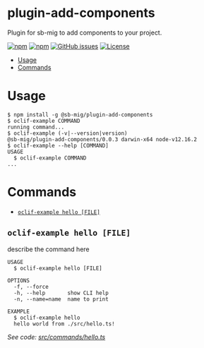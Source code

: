 plugin-add-components
=====================

Plugin for sb-mig to add components to your project.

[![npm](https://img.shields.io/npm/v/@sb-mig/plugin-add-component.svg)](https://www.npmjs.com/package/@sb-mig/plugin-add-component)
[![npm](https://img.shields.io/npm/dt/@sb-mig/plugin-add-component.svg)](ttps://img.shields.io/npm/dt/@sb-mig/plugin-add-component.svg)
[![GitHub issues](https://img.shields.io/github/issues/sb-mig/plugin-add-component.svg?style=flat-square&v=1)](https://github.com/sb-mig/sb-mig/issues?q=is%3Aopen+is%3Aissue)
[![License](https://img.shields.io/npm/l/@sb-mig/plugin-add-component.svg)](https://github.com/sb-mig/plugin-add-component/blob/master/package.json)

<!-- toc -->
* [Usage](#usage)
* [Commands](#commands)
<!-- tocstop -->
# Usage
<!-- usage -->
```sh-session
$ npm install -g @sb-mig/plugin-add-components
$ oclif-example COMMAND
running command...
$ oclif-example (-v|--version|version)
@sb-mig/plugin-add-components/0.0.3 darwin-x64 node-v12.16.2
$ oclif-example --help [COMMAND]
USAGE
  $ oclif-example COMMAND
...
```
<!-- usagestop -->
# Commands
<!-- commands -->
* [`oclif-example hello [FILE]`](#oclif-example-hello-file)

## `oclif-example hello [FILE]`

describe the command here

```
USAGE
  $ oclif-example hello [FILE]

OPTIONS
  -f, --force
  -h, --help       show CLI help
  -n, --name=name  name to print

EXAMPLE
  $ oclif-example hello
  hello world from ./src/hello.ts!
```

_See code: [src/commands/hello.ts](https://github.com/sb-mig/plugin-add-components/blob/v0.0.3/src/commands/hello.ts)_
<!-- commandsstop -->
